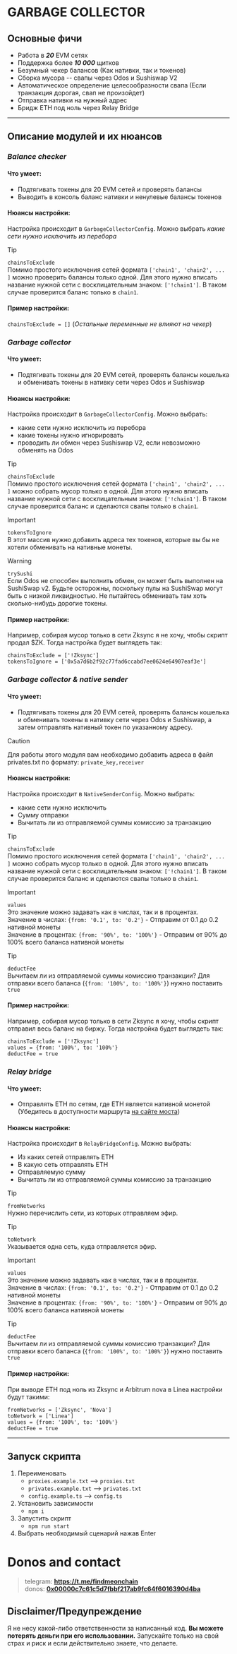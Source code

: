 # GARBAGE COLLECTOR

## Основные фичи

-   Работа в **_20_** EVM сетях
-   Поддержка более **_10 000_** щитков
-   Безумный чекер балансов (Как нативки, так и токенов)
-   Сборка мусора -- свапы через Odos и Sushiswap V2
-   Автоматическое определение целесообразности свапа (Если транзакция дорогая, свап не произойдет)
-   Отправка нативки на нужный адрес
-   Бридж ETH под ноль через Relay Bridge

---

## Описание модулей и их нюансов

### ***Balance сhecker***

#### Что умеет:

-   Подтягивать токены для 20 EVM сетей и проверять балансы
-   Выводить в консоль баланс нативки и ненулевые балансы токенов

#### Нюансы настройки:

Настройка происходит в `GarbageCollectorConfig`. Можно выбрать _какие сети нужно исключить из перебора_

> [!TIP]  
> `chainsToExclude`  
> Помимо простого исключения сетей формата `['chain1', 'chain2', ... ]` можно проверить балансы только одной. Для этого нужно вписать название нужной сети с восклицательным знаком: `['!chain1']`. В таком случае проверится баланс только в `chain1`.

#### Пример настройки:

`chainsToExclude = []` (_Остальные переменные не влияют на чекер_)

### ***Garbage collector***

#### Что умеет:

-   Подтягивать токены для 20 EVM сетей, проверять балансы кошелька и обменивать токены в нативку сети через Odos и Sushiswap

#### Нюансы настройки:

Настройка происходит в `GarbageCollectorConfig`. Можно выбрать:

-   какие сети нужно исключить из перебора
-   какие токены нужно игнорировать
-   проводить ли обмен через Sushiswap V2, если невозможно обменять на Odos

> [!TIP]  
> `chainsToExclude`  
> Помимо простого исключения сетей формата `['chain1', 'chain2', ... ]` можно собрать мусор только в одной. Для этого нужно вписать название нужной сети с восклицательным знаком: `['!chain1']`. В таком случае проверится баланс и сделаются свапы только в `chain1`.

> [!IMPORTANT]  
> `tokensToIgnore`  
> В этот массив нужно добавить адреса тех токенов, которые вы бы не хотели обменивать на нативные монеты.

> [!WARNING]  
> `trySushi`  
> Если Odos не способен выполнить обмен, он может быть выполнен на SushiSwap v2. Будьте осторожны, поскольку пулы на SushiSwap могут быть с низкой ликвидностью. Не пытайтесь обменивать там хоть сколько-нибудь дорогие токены.

#### Пример настройки:

Например, собирая мусор только в сети Zksync я не хочу, чтобы скрипт продал $ZK. Тогда настройка будет выглядеть так:

`chainsToExclude = ['!Zksync']`  
`tokensToIgnore = ['0x5a7d6b2f92c77fad6ccabd7ee0624e64907eaf3e']`

### ***Garbage collector & native sender***

#### Что умеет:

-   Подтягивать токены для 20 EVM сетей, проверять балансы кошелька и обменивать токены в нативку сети через Odos и Sushiswap, а затем отправлять нативный токен по указанному адресу.

> [!CAUTION]  
> Для работы этого модуля вам необходимо добавить адреса в файл privates.txt по формату: `private_key,receiver`

#### Нюансы настройки:

Настройка происходит в `NativeSenderConfig`. Можно выбрать:

-   какие сети нужно исключить
-   Сумму отправки
-   Вычитать ли из отправляемой суммы комиссию за транзакцию

> [!TIP]  
> `chainsToExclude`  
> Помимо простого исключения сетей формата `['chain1', 'chain2', ... ]` можно собрать мусор только в одной. Для этого нужно вписать название нужной сети с восклицательным знаком: `['!chain1']`. В таком случае проверится баланс и сделаются свапы только в `chain1`.

> [!IMPORTANT]  
> `values`  
> Это значение можно задавать как в числах, так и в процентах.  
> Значение в числах: `{from: '0.1', to: '0.2'}` - Отправим от 0.1 до 0.2 нативной монеты  
> Значение в процентах: `{from: '90%', to: '100%'}` - Отправим от 90% до 100% всего баланса нативной монеты

> [!TIP]  
> `deductFee`  
> Вычитаем ли из отправляемой суммы комиссию транзакции? Для отправки всего баланса (`{from: '100%', to: '100%'}`) нужно поставить `true`

#### Пример настройки:

Например, собирая мусор только в сети Zksync я хочу, чтобы скрипт отправил весь баланс на биржу. Тогда настройка будет выглядеть так:

`chainsToExclude = ['!Zksync']`  
`values = {from: '100%', to: '100%'}`  
`deductFee = true`

### ***Relay bridge***

#### Что умеет:

-   Отправлять ETH по сетям, где ETH является нативной монетой (Убедитесь в доступности маршрута [на сайте моста](https://relay.link/bridge/))

#### Нюансы настройки:

Настройка происходит в `RelayBridgeConfig`. Можно выбрать:

-   Из каких сетей отправлять ETH
-   В какую сеть отправлять ETH
-   Отправляемую сумму
-   Вычитать ли из отправляемой суммы комиссию за транзакцию

> [!TIP]   
> `fromNetworks`  
> Нужно перечислить сети, из которых отправляем эфир.

> [!TIP]  
> `toNetwork`  
> Указывается одна сеть, куда отправляется эфир.

> [!IMPORTANT]  
> `values`  
> Это значение можно задавать как в числах, так и в процентах.  
> Значение в числах: `{from: '0.1', to: '0.2'}` - Отправим от 0.1 до 0.2 нативной монеты  
> Значение в процентах: `{from: '90%', to: '100%'}` - Отправим от 90% до 100% всего баланса нативной монеты

> [!TIP]  
> `deductFee`  
> Вычитаем ли из отправляемой суммы комиссию транзакции? Для отправки всего баланса (`{from: '100%', to: '100%'}`) нужно поставить `true`

#### Пример настройки:

При выводе ETH под ноль из Zksync и Arbitrum nova в Linea настройки будут такими:

`fromNetworks = ['Zksync', 'Nova']`  
`toNetwork = ['Linea']`  
`values = {from: '100%', to: '100%'}`  
`deductFee = true`

---

## Запуск скрипта

1. Переименовать
    - `proxies.example.txt` --> `proxies.txt`
    - `privates.example.txt` --> `privates.txt`
    - `config.example.ts` --> `config.ts`
2. Установить зависимости
    - `npm i`
3. Запустить скрипт
    - `npm run start`
4. Выбрать необходимый сценарий нажав Enter


# Donos and contact

> telegram: **https://t.me/findmeonchain**  
donos: **[0x00000c7c61c5d7fbbf217ab9fc64f6016390d4ba](https://debank.com/profile/0x00000c7c61c5d7fbbf217ab9fc64f6016390d4ba)**



## Disclaimer/Предупреждение
Я не несу какой-либо ответственности за написанный код. **Вы можете потерять деньги при его использовании.** Запускайте только на свой страх и риск и если действительно знаете, что делаете.